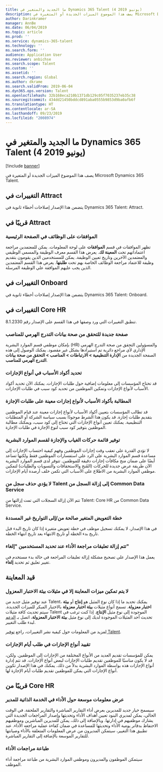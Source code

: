 ```yaml
---
title: ما الجديد والمتغير في Dynamics 365 Talent (4 يونيو 2019)
description: يصف هذا الموضوع الميزات الجديدة أو المتغيرة في Microsoft Dynamics 365 Talent.
author: Darinkramer
manager: AnnBe
ms.date: 06/04/2019
ms.topic: article
ms.prod: ''
ms.service: dynamics-365-talent
ms.technology: ''
ms.search.form: ''
audience: Application User
ms.reviewer: anbichse
ms.search.scope: Talent
ms.custom: ''
ms.assetid: ''
ms.search.region: Global
ms.author: dkrame
ms.search.validFrom: 2019-06-04
ms.dyn365.ops.version: Talent
ms.openlocfilehash: 32b168eca210b1371db129c05f7035237eb35c38
ms.sourcegitcommit: 434dd21450bddcd891aba0555b9853d9ba0afb6f
ms.translationtype: HT
ms.contentlocale: ar-SA
ms.lasthandoff: 09/23/2019
ms.locfileid: "2008974"
---
```

# <a name="whats-new-or-changed-in-dynamics-365-talent-june-4-2019"></a>ما الجديد والمتغير في Dynamics 365 Talent (4 يونيو 2019)

[!include [banner](includes/banner.md)]

يصف هذا الموضوع الميزات الجديدة أو المتغيرة في Microsoft Dynamics 365 Talent.

## <a name="changes-in-attract"></a>التغييرات في Attract

يتضمن هذا الإصدار إصلاحات أخطاء ثانوية في Dynamics 365 Talent: Attract.

## <a name="coming-soon-in-attract"></a>قريبًا في Attract

### <a name="job-approvals-on-the-home-page"></a>الموافقات على الوظائف في الصفحة الرئيسية

تظهر الموافقات في قسم **الموافقات** على لوحة المعلومات. يمكن للمعتمدين مراجعة اعتماداتهم تحت **المعينة لك**. يعرض هذا القسم معرف الوظيفة والمسمي الوظيفي والمعتمدين الآخرين وتاريخ تعيين الوظيفة. يمكن للمستخدمين الذين يقومون بتقديم وظيفة للاعتماد مراجعة الوظائف الخاصة بهم تحت **طلبتها**. يعرض هذا القسم المعتمدين الذين يجب عليهم الموافقة علي الوظيفة المرسلة.

## <a name="changes-in-onboard"></a>التغييرات في Onboard

يتضمن هذا الإصدار إصلاحات أخطاء ثانوية في Dynamics 365 Talent: Onboard.

## <a name="changes-in-core-hr"></a>التغييرات في Core HR

تنطبق التغييرات التي ورد وصفها في هذا القسم على الإصدار رقم 8.1.2330.

### <a name="new-page-to-validate-position-hierarchy-data"></a>صفحة جديدة للتحقق من صحة بيانات التدرج الهرمي للمناصب

بإمكان موظفي قسم الموارد البشرية (HR) والمسؤولين التحقق من صحة التدرج الهرمي الإداري لأي مراجع دائرية تم استيرادها بشكل غير مقصود. يمكنك الوصول إلى هذه الصفحة الجديدة من **الإدارة التنظيمية \> الارتباطات \> المناصب \> التحقق من صحة بيانات التدرج الهرمي للمناصب‬**.

### <a name="specify-reason-codes-on-leave-types"></a>تحديد أكواد الأسباب في أنواع الإجازات

قد تحتاج المؤسسات إلى معلومات إضافية حول طلبات الإجازات. يمكنك الآن تحديد أكواد الأسباب لأنواع الإجازات وتمكين الموظفين من تحديد كود سبب في طلبات الإجازات.

### <a name="require-reason-codes-for-specific-leave-types-on-time-off-requests"></a>المطالبة بأكواد الأسباب لأنواع إجازات معينة على طلبات الإجازة

قد تطالب المؤسسات بتعيين أكواد الأسباب لأنواع إجازات معينة عند قيام الموظفين بتقديم طلبات إجازة. قد يكون هذا الشرط موجودًا بسبب سياسة الشركة أو المتطلبات التنظيمية. يمكنك تعيين أنواع الإجازات التي تحتاج إلى كود سبب، ويمكنك مطالبة الموظفين بتوفير كود سبب لنوع الإجازة في طلبات الإجازة.

### <a name="provide-a-leave-and-absence-transaction-list-for-hr"></a>توفير قائمة حركات الغياب والإجازة لقسم الموارد البشرية

لا تؤدي القدرة على تعقب وقت إجازات الموظفين وفهم كيفية احتساب الإجازات إلى مساعدة قسم الموارد البشرية على الرد على استفسارات الموظفين فقط ولكنها تساعد أيضًا على ضمان منح مكافآت إجازات دقيقة للموظفين. تتوفر لدى قسم الموارد البشرية الآن طريقة عرض جديدة للحركات (المُنح والاستحقاقات والتسويات والطلبات) لتمكين موظفي الموارد البشرية من الاطلاع على الأسباب التي تكمن خلف أرصدة أيام الإجازات.

### <a name="deleting-a-record-from-talent-doesnt-remove-the-record-from-common-data-service"></a>لا يؤدي حذف سجل من Talent إلى إزالة السجل من Common Data Service

تتم الآن إزالة السجلات التي تمت إزالتها من Talent: Core HR من Common Data Service.

### <a name="variable-compensation-plan-valid-fromto-dates-arent-being-honored"></a>خطة التعويض المتغير صالحة من/إلى التواريخ غير المسددة

في هذا الإصدار، لا يمكنك تسجيل موظف في خطة تعويض متغيرة إذا كان تاريخ البدء قبل تاريخ بدء الخطة أو تاريخ الانتهاء بعد تاريخ انتهاء الخطة. 

### <a name="performance-review-comments-are-removed-when-users-select-cancel"></a>تتم إزالة تعليقات مراجعة الأداء عند تحديد المستخدمين "إلغاء"

يعمل هذا الإصدار علي تصحيح مشكلة إزالة تعليقات المراجعة في حالة بدء مستخدم في تغيير تعليق ثم تحديد **إلغاء**. 

## <a name="in-preview"></a>قيد المعاينة

### <a name="preview-features-are-enabled-only-in-sandbox-instances"></a>لا يتم تمكين ميزات المعاينة إلا في مثيلات بيئة الاختبار المعزول

عند توفير مثيل جديد من Talent‬، يمكنك تحديد ما إذا كان نوع المثيل هو **إنتاج** أو **بيئة اختبار معزولة**. تسمح أنواع مثيلات **بيئة اختبار معزولة** بالاختبار المبكر للميزات الجديدة. سيتم تحديث كافة مثيلات Talent الموجودة إلى نوع مثيل **الإنتاج**. إذا كنت ترغب في تحديث أحد المثيلات الموجودة لديك إلى نوع مثيل **بيئة الاختبار المعزولة**، اتصل بـ [الدعم](https://docs.microsoft.com/dynamics365/unified-operations/talent/talent-support) لبدء طلب التغيير.

لمزيد من المعلومات حول كيفية نشر التغييرات، راجع [توفير Talent‬](https://docs.microsoft.com/dynamics365/unified-operations/talent/provisioning-talent).

### <a name="restrict-leave-types-in-time-off-requests"></a>تقييد أنواع الإجازات في طلب أيام الإجازات

يمكن للمؤسسات تقديم العديد من الأنواع المختلفة من الإجازات إلى الموظفين. ولكن، قد لا يكون مناسبًا للموظفين تقديم طلبات الإجازات لبعض أنواع الإجازات. قد تتم إدارة أنواع الإجازات هذه بواسطة الموارد البشرية بدلاً من ذلك. يمكنك في هذا الإصدار تكوين أنواع الإجازات التي يمكن للموظفين تقديم طلبات أيام الإجازة لها. 

## <a name="coming-soon-in-core-hr"></a>قريبًا من Core HR

### <a name="view-extended-information-for-performance-in-manager-self-service"></a>عرض معلومات موسعة حول الأداء في الخدمة الذاتية للمدير

سيسمح خيار جديد للمديرين بعرض أداء التقارير المباشرة والتقارير الملحقة. في الوقت الحالي، يمكن لمديري البنود تعيين أهداف الأداء وتحديثها وإصدار المراجعات الجديدة التي يشارك موظفيهم في إدارتها. وبالإضافة إلى ذلك، يمكن للمديرين المباشرين وموظفيهم الاحتفاظ بدفاتر يومية الأداء وتحديثها للمساعدة في ضمان كفاءة عملية مراجعه الأداء. عند تطبيق هذا التغيير، سيتمكن المديرون من عرض المعلومات المتعلقة بالأداء وصيانتها للتقارير الموسعة بالإضافة إلى التقارير المباشرة. 

### <a name="print-performance-reviews"></a>طباعة مراجعات الأداء

سيتمكن الموظفون والمديرون وموظفي الموارد البشرية من طباعة مراجعة أداء الموظف.
